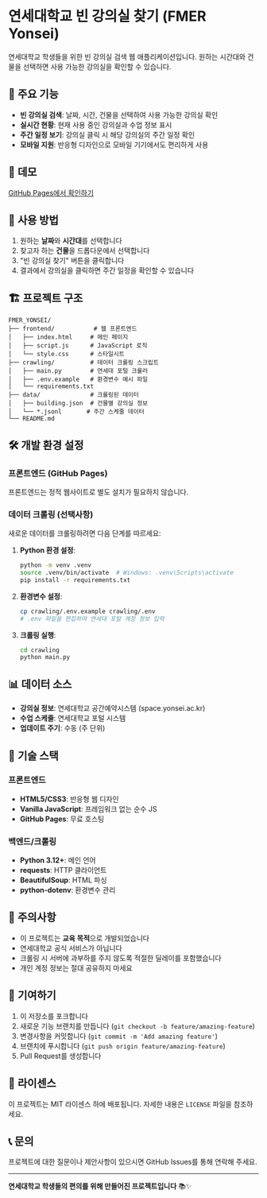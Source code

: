 # 연세대학교 빈 강의실 찾기 (FMER Yonsei)

연세대학교 학생들을 위한 빈 강의실 검색 웹 애플리케이션입니다. 원하는 시간대와 건물을 선택하면 사용 가능한 강의실을 확인할 수 있습니다.

## 🌟 주요 기능

- **빈 강의실 검색**: 날짜, 시간, 건물을 선택하여 사용 가능한 강의실 확인
- **실시간 현황**: 현재 사용 중인 강의실과 수업 정보 표시
- **주간 일정 보기**: 강의실 클릭 시 해당 강의실의 주간 일정 확인
- **모바일 지원**: 반응형 디자인으로 모바일 기기에서도 편리하게 사용

## 🚀 데모

[GitHub Pages에서 확인하기](https://sleepylee02.github.io/FMER_YONSEI/)

## 📱 사용 방법

1. 원하는 **날짜**와 **시간대**를 선택합니다
2. 찾고자 하는 **건물**을 드롭다운에서 선택합니다
3. "빈 강의실 찾기" 버튼을 클릭합니다
4. 결과에서 강의실을 클릭하면 주간 일정을 확인할 수 있습니다

## 🏗️ 프로젝트 구조

```
FMER_YONSEI/
├── frontend/           # 웹 프론트엔드
│   ├── index.html     # 메인 페이지
│   ├── script.js      # JavaScript 로직
│   └── style.css      # 스타일시트
├── crawling/          # 데이터 크롤링 스크립트
│   ├── main.py        # 연세대 포털 크롤러
│   ├── .env.example   # 환경변수 예시 파일
│   └── requirements.txt
├── data/              # 크롤링된 데이터
│   ├── building.json  # 건물별 강의실 정보
│   └── *.jsonl       # 주간 스케줄 데이터
└── README.md
```

## 🛠️ 개발 환경 설정

### 프론트엔드 (GitHub Pages)

프론트엔드는 정적 웹사이트로 별도 설치가 필요하지 않습니다.

### 데이터 크롤링 (선택사항)

새로운 데이터를 크롤링하려면 다음 단계를 따르세요:

1. **Python 환경 설정**:
   ```bash
   python -m venv .venv
   source .venv/bin/activate  # Windows: .venv\Scripts\activate
   pip install -r requirements.txt
   ```

2. **환경변수 설정**:
   ```bash
   cp crawling/.env.example crawling/.env
   # .env 파일을 편집하여 연세대 포털 계정 정보 입력
   ```

3. **크롤링 실행**:
   ```bash
   cd crawling
   python main.py
   ```

## 📊 데이터 소스

- **강의실 정보**: 연세대학교 공간예약시스템 (space.yonsei.ac.kr)
- **수업 스케줄**: 연세대학교 포털 시스템
- **업데이트 주기**: 수동 (주 단위)

## 🔧 기술 스택

### 프론트엔드
- **HTML5/CSS3**: 반응형 웹 디자인
- **Vanilla JavaScript**: 프레임워크 없는 순수 JS
- **GitHub Pages**: 무료 호스팅

### 백엔드/크롤링
- **Python 3.12+**: 메인 언어
- **requests**: HTTP 클라이언트
- **BeautifulSoup**: HTML 파싱
- **python-dotenv**: 환경변수 관리

## 📝 주의사항

- 이 프로젝트는 **교육 목적**으로 개발되었습니다
- 연세대학교 공식 서비스가 아닙니다
- 크롤링 시 서버에 과부하를 주지 않도록 적절한 딜레이를 포함했습니다
- 개인 계정 정보는 절대 공유하지 마세요

## 🤝 기여하기

1. 이 저장소를 포크합니다
2. 새로운 기능 브랜치를 만듭니다 (`git checkout -b feature/amazing-feature`)
3. 변경사항을 커밋합니다 (`git commit -m 'Add amazing feature'`)
4. 브랜치에 푸시합니다 (`git push origin feature/amazing-feature`)
5. Pull Request를 생성합니다

## 📄 라이센스

이 프로젝트는 MIT 라이센스 하에 배포됩니다. 자세한 내용은 `LICENSE` 파일을 참조하세요.

## 📞 문의

프로젝트에 대한 질문이나 제안사항이 있으시면 GitHub Issues를 통해 연락해 주세요.

---

**연세대학교 학생들의 편의를 위해 만들어진 프로젝트입니다** 📚✨
